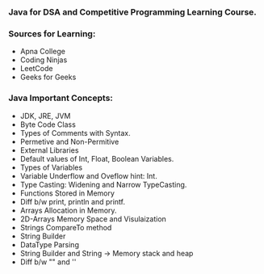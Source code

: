 ### Java for DSA and Competitive Programming Learning Course.

### Sources for Learning:
- Apna College
- Coding Ninjas
- LeetCode
- Geeks for Geeks

### Java Important Concepts:
- JDK, JRE, JVM
- Byte Code Class
- Types of Comments with Syntax.
- Permetive and Non-Permitive
- External Libraries
- Default values of Int, Float, Boolean Variables.
- Types of Variables
- Variable Underflow and Oveflow hint: Int.
- Type Casting: Widening and Narrow TypeCasting.
- Functions Stored in Memory
- Diff b/w print, println and printf.
- Arrays Allocation in Memory.
- 2D-Arrays Memory Space and  Visulaization
- Strings CompareTo method
- String Builder
- DataType Parsing
- String Builder and String -> Memory stack and heap
- Diff b/w ""  and ''
